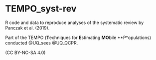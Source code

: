 # TEMPO_syst-rev

R code and data to reproduce analyses of the systematic review by Panczak et al. (2019).

Part of the TEMPO (**T**echniques for **E**stimating **MO**bile **P*opulations) conducted @UQ_sees @UQ_QCPR.

(CC BY-NC-SA 4.0)